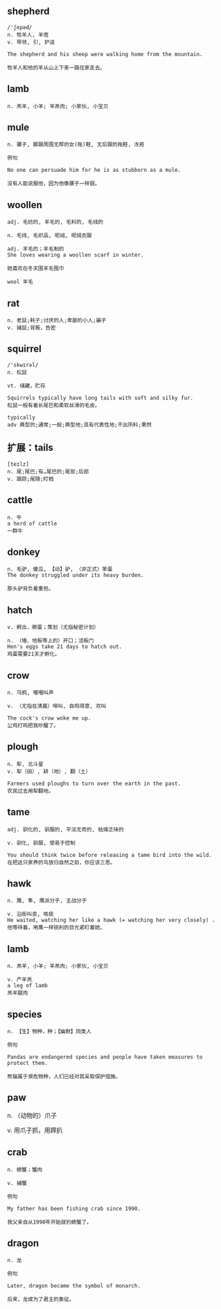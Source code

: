 ## shepherd
```
/'ʃepəd/
n. 牧羊人, 羊倌
v. 带领, 引, 护送

The shepherd and his sheep were walking home from the mountain.

牧羊人和他的羊从山上下来一路往家走去。
```
## lamb
```
n. 羔羊, 小羊; 羊羔肉; 小家伙, 小宝贝
```
## mule
```
n. 骡子, 脚跟周围无帮的女(拖)鞋, 无后跟的拖鞋, 冻疮

例句

No one can persuade him for he is as stubborn as a mule.

没有人能说服他，因为他像骡子一样倔。
```

## woollen
```
adj. 毛纺的, 羊毛的, 毛料的, 毛线的

n. 毛线, 毛织品, 呢绒, 呢绒衣服

adj. 羊毛的；羊毛制的
She loves wearing a woollen scarf in winter.

她喜欢在冬天围羊毛围巾

wool 羊毛
```

## rat
```
n. 老鼠;耗子;讨厌的人;卑鄙的小人;骗子
v. 捕鼠;背叛，告密
```

## squirrel
```
/'skwɪrəl/
n. 松鼠

vt. 储藏，贮存

Squirrels typically have long tails with soft and silky fur.
松鼠一般有着长尾巴和柔软丝滑的毛皮。

typically
adv 典型的;通常;一般;典型地;具有代表性地;不出所料;果然
```

## 扩展：tails
```
[teɪlz]
n. 尾;尾巴;有…尾巴的;尾部;后部
v. 跟踪;尾随;盯梢
```
## cattle
```
n. 牛
a herd of cattle
一群牛
```
## donkey
```
n. 毛驴, 傻瓜, 【动】驴, 〈非正式〉笨蛋
The donkey struggled under its heavy burden.

那头驴背负着重担。
```
## hatch
```
v. 孵出，孵蛋；策划（尤指秘密计划）

n. （墙、地板等上的）开口；活板门
Hen's eggs take 21 days to hatch out.
鸡蛋需要21天才孵化。
```
## crow
```
n. 乌鸦, 喔喔叫声

v. （尤指在清晨）啼叫, 自鸣得意, 欢叫

The cock's crow woke me up.
公鸡打鸣把我吵醒了。
```
## plough
```
n. 犁, 北斗星
v. 犁（田）, 耕（地）, 翻（土）

Farmers used ploughs to turn over the earth in the past.
农民过去用犁翻地。
```
## tame
```
adj. 驯化的, 驯服的, 平淡无奇的, 枯燥乏味的

v. 驯化, 驯服, 使易于控制

You should think twice before releasing a tame bird into the wild.
在把这只家养的鸟放归自然之前，你应该三思。
```
## hawk
```
n. 鹰, 隼, 鹰派分子, 主战分子

v. 沿街叫卖, 咳痰
He waited, watching her like a hawk (= watching her very closely) .
他等待着，用鹰一样锐利的目光紧盯着她。
```
## lamb
```
n. 羔羊, 小羊; 羊羔肉; 小家伙, 小宝贝

v. 产羊羔
a leg of lamb
羔羊腿肉
```
## species
```
n. 【生】物种，种；【幽默】同类人

例句

Pandas are endangered species and people have taken measures to protect them.

熊猫属于濒危物种，人们已经对其采取保护措施。
```
## paw
n. （动物的）爪子

v. 用爪子抓，用蹄扒
## crab
```
n. 螃蟹；蟹肉

v. 捕蟹

例句

My father has been fishing crab since 1990.

我父亲自从1990年开始就钓螃蟹了。
```
## dragon
```
n. 龙

例句

Later, dragon became the symbol of monarch.

后来，龙成为了君主的象征。
```